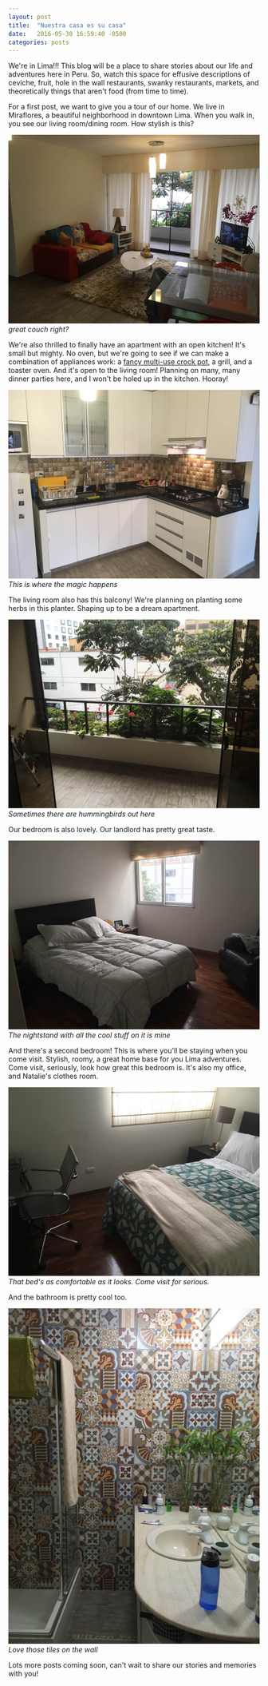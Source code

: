 ```yaml
---
layout: post
title:  "Nuestra casa es su casa"
date:   2016-05-30 16:59:40 -0500
categories: posts
---
```

We're in Lima!!! This blog will be a place to share stories about our life and adventures here in Peru. So, watch this space for effusive descriptions of ceviche, fruit, hole in the wall restaurants, swanky restaurants, markets, and theoretically things that aren't food (from time to time).

For a first post, we want to give you a tour of our home. We live in Miraflores, a beautiful neighborhood in downtown Lima. When you walk in, you see our living room/dining room. How stylish is this?

![](/assets/img/nuestra_casa/living_room.jpg)
*great couch right?*

We're also thrilled to finally have an apartment with an open kitchen! It's small but mighty. No oven, but we're going to see if we can make a combination of appliances work: a [fancy multi-use crock pot](http://www.cnet.com/products/ninja-cooking-system/), a grill, and a toaster oven. And it's open to the living room! Planning on many, many dinner parties here, and I won't be holed up in the kitchen. Hooray!

![](/assets/img/nuestra_casa/kitchen.jpg)
*This is where the magic happens*

The living room also has this balcony! We're planning on planting some herbs in this planter. Shaping up to be a dream apartment.

![](/assets/img/nuestra_casa/balcony.jpg)
*Sometimes there are hummingbirds out here*

Our bedroom is also lovely. Our landlord has pretty great taste.

![](/assets/img/nuestra_casa/bedroom.jpg)
*The nightstand with all the cool stuff on it is mine*

And there's a second bedroom! This is where you'll be staying when you come visit. Stylish, roomy, a great home base for you Lima adventures. Come visit, seriously, look how great this bedroom is. It's also my office, and Natalie's clothes room.

![](/assets/img/nuestra_casa/guest.jpg)
*That bed's as comfortable as it looks. Come visit for serious.*

And the bathroom is pretty cool too.

![](/assets/img/nuestra_casa/bano.jpg)
*Love those tiles on the wall*

Lots more posts coming soon, can't wait to share our stories and memories with you!



